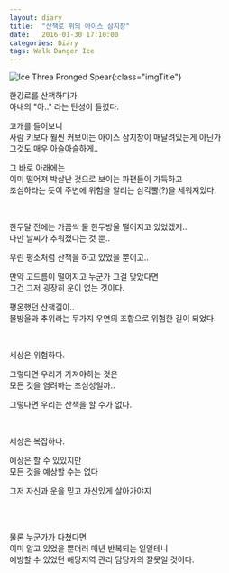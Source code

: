 ```yaml
---
layout: diary
title:  "산책로 위의 아이스 삼지창"
date:   2016-01-30 17:10:00
categories: Diary
tags: Walk Danger Ice
---
```


![Ice Threa Pronged Spear](https://lh3.googleusercontent.com/AbwCFwCBvXhEsJ95hDa6R8WdTxsZ8Ynh3-FagN3Pv7DUlVxUJBTYZ6ZRSf53eRoZOoJZVtBsII6QWduhRjAJWlUZLOmNMoGXiaiSwwVhEMuByoP_OjLiOOsZJZ7BeQoxWQ_J5dNbiU1ibwnyTUCga3TpKJdbJTaN2tfoNGZTkDY3Fxl-oxKs60ua1Y-lX4wkEnO4_cdP73242Nidwhlu3FqZ3Jsin_VgdVhjQ-0vt8gV3HiebZRuKmbpImrDVEna8aTVxYWfBAdgjcMqtdw8qpaYZR53EjsKGBYGgqSwRgfn1DLKtcb2hT3n83VYGacM7TtfRSxnFQ1EdAw2Xc8ArV4Tg5Ka04-BXBS6gXN1hfoBOcsgJNFf9tEnvx3ayfHaPHIGQxri5Xu1vulweMyCm5ynqxBOifAlQz1g1EGZi57ZDOq1KddZT2-0VTPA6cRtZ2luDoknGpSayntIvtKIlM1t004X0zZoND98J3KI7f70z4Rf6HlPQMhURRjkaIB4kvS01Z48oTF1T5BHIBrx47JZSwJblvolJO_KvP91GhpzipIRMD0JbyLUdcR_hNIdg7dh=w385-h683-no){:class="imgTitle"}  

한강로를 산책하다가  
아내의 "아.." 라는 탄성이 들렸다.

고개를 들어보니  
사람 키보다 훨씬 커보이는 아이스 삼지창이 매달려있는게 아닌가  
그것도 매우 아슬아슬하게..

<!--more-->

그 바로 아래에는  
이미 떨어져 박살난 것으로 보이는 파편들이 가득하고  
조심하라는 듯이 주변에 위험을 알리는 삼각뿔(?)을 세워져있다.

<br>

한두달 전에는 가끔씩 물 한두방울 떨어지고 있었겠지..   
다만 날씨가 추워졌다는 것 뿐.. 

우린 평소처럼 산책을 하고 있었을 뿐이고..

만약 고드름이 떨어지고 누군가 그걸 맞았다면  
그건 그저 굉장히 운이 없는 것이다.

평온했던 산책길이..   
물방울과 추위라는 두가지 우연의 조합으로 위험한 길이 되었다.

<br>

세상은 위험하다.

그렇다면 우리가 가져야하는 것은   
모든 것을 염려하는 조심성일까.. 

그렇다면 우리는 산책을 할 수가 없다.

<br>

세상은 복잡하다.

예상은 할 수 있있지만  
모든 것을 예상할 수는 없다

그저 자신과 운을 믿고 자신있게 살아가야지

<br><br/>

물론 누군가가 다쳤다면  
이미 알고 있었을 뿐더러 매년 반복되는 일일테니   
예방할 수 있었던 해당지역 관리 담당자의 잘못일 것이다.

